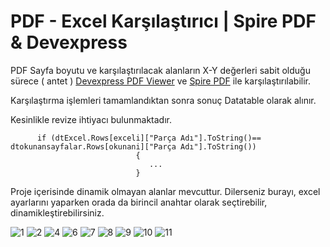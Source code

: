 # PDF - Excel Karşılaştırıcı | Spire PDF & Devexpress 


PDF Sayfa boyutu ve karşılaştırılacak alanların X-Y değerleri sabit olduğu sürece ( antet ) 
[Devexpress PDF Viewer](https://docs.devexpress.com/WindowsForms/15216/controls-and-libraries/pdf-viewer) ve [Spire PDF](https://www.e-iceblue.com/Tutorials/Spire.PDF/Spire.PDF-Program-Guide/Spire.PDF-Program-Guide-Content.html) ile karşılaştırılabilir. 

Karşılaştırma işlemleri tamamlandıktan sonra sonuç Datatable olarak alınır. 

Kesinlikle revize ihtiyacı bulunmaktadır.


```
      if (dtExcel.Rows[exceli]["Parça Adı"].ToString()== dtokunansayfalar.Rows[okunani]["Parça Adı"].ToString())
                            {
                               ...
                            }
```

Proje içerisinde dinamik olmayan alanlar mevcuttur. 
Dilerseniz burayı, excel ayarlarını yaparken orada da birincil anahtar olarak seçtirebilir, dinamikleştirebilirsiniz.




![1](https://user-images.githubusercontent.com/44155358/132335155-9377b89d-6f3a-4a52-8d85-7b17f5269add.png)
![2](https://user-images.githubusercontent.com/44155358/132335160-cba539a2-20ed-48d7-be3c-25ba9008df8a.png)
![4](https://user-images.githubusercontent.com/44155358/132335166-53e2b289-d8ac-4494-8a7a-48b50405deb9.png)
![6](https://user-images.githubusercontent.com/44155358/132335171-9103965a-d6a3-4af1-8e96-e6ccb4042034.png)
![7](https://user-images.githubusercontent.com/44155358/132335173-63139d63-e14b-49bb-9ffc-f29e7be9d458.png)
![8](https://user-images.githubusercontent.com/44155358/132335175-6e6aaddb-9f89-4022-8c6b-262e325eaa77.png)
![9](https://user-images.githubusercontent.com/44155358/132335178-6377e288-f865-4f5b-b53b-b3dd911b8d4c.png)
![10](https://user-images.githubusercontent.com/44155358/132335179-e7dbaef6-e627-432f-a8e0-0d717575c36a.png)
![11](https://user-images.githubusercontent.com/44155358/132335182-cc8e09d2-fa85-4c12-bcdf-49938945a0f1.png)



